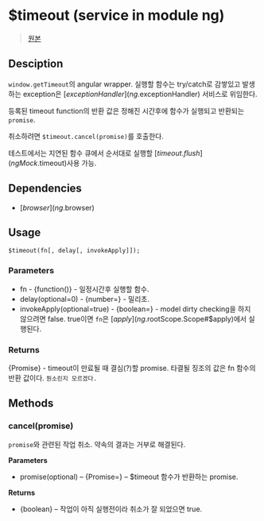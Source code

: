 # $timeout (service in module ng)

> [원본](http://docs.angularjs.org/api/ng.$timeout)

## Desciption
`window.getTimeout`의 angular wrapper. 실행할 함수는 try/catch로 감쌓있고 발생하는 exception은 [$exceptionHandler](ng.$exceptionHandler) 서비스로 위임한다.

등록된 timeout function의 반환 값은 정해진 시간후에 함수가 실행되고 반환되는 `promise`.

취소하려면 `$timeout.cancel(promise)`를 호출한다.

테스트에서는 지연된 함수 큐에서 순서대로 실행할 [$timeout.flush](ngMock.$timeout)사용 가능.

## Dependencies
* [$browser](ng.$browser)

## Usage
    $timeout(fn[, delay[, invokeApply]]);

### Parameters
* fn - {function()} - 일정시간후 실행할 함수.
* delay(optional=0) - {number=} - 밀리초.
* invokeApply(optional=true) - {boolean=} - model dirty checking을 하지 않으려면 false. true이면 `fn`은 [$apply](ng.$rootScope.Scope#$apply)에서 실행된다.

### Returns
{Promise} - timeout이 만료될 때 결심(?)할 promise. 타결될 징조의 값은 fn 함수의 반환 값이다. `뭔소린지 모르겠다. `

## Methods
### cancel(promise)
`promise`와 관련된 작업 취소. 약속의 결과는 거부로 해결된다.

**Parameters**

* promise(optional) – {Promise=} – $timeout 함수가 반환하는 promise.

**Returns**

* {boolean} – 작업이 아직 실행전이라 취소가 잘 되었으면 true.

